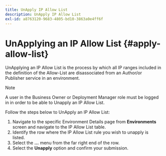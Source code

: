 ```yaml
---
title: UnApply IP Allow List 
description: UnApply IP Allow List
exl-id: a8763120-9683-4805-bd10-3863a0e4ff6f
---
```

# UnApplying an IP Allow List {#apply-allow-list}

UnApplying an IP Allow List is the process by which all IP ranges included in the definition of the Allow-List are disassociated from an Author/or Publisher service in an environment.  

>[!NOTE]
>A user in the Business Owner or Deployment Manager role must be logged in in order to be able to Unapply an IP Allow List.

Follow the steps below to UnApply an IP Allow List:

1. Navigate to the specific Environment Details page from **Environments** screen and navigate to the IP Allow List table.
1. Identify the row where the IP Allow List rule you wish to unapply is listed.
1. Select the **...** menu from the far right end of the row.
1. Select the **Unapply** option and confirm your submission.

